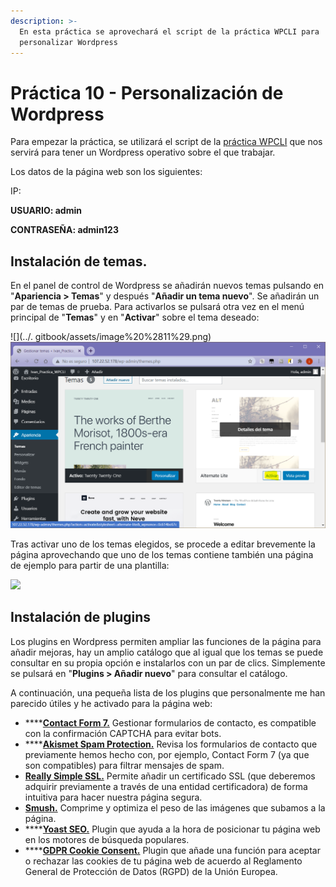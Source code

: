 ```yaml
---
description: >-
  En esta práctica se aprovechará el script de la práctica WPCLI para
  personalizar Wordpress
---
```


# Práctica 10 - Personalización de Wordpress

Para empezar la práctica, se utilizará el script de la [práctica WPCLI](https://github.com/ivanmp-lm/IAW-Practica-WPCLI) que nos servirá para tener un Wordpress operativo sobre el que trabajar.

Los datos de la página web son los siguientes:

IP:

**USUARIO: admin**

**CONTRASEÑA: admin123**

## Instalación de temas.

En el panel de control de Wordpress se añadirán nuevos temas pulsando en "**Apariencia &gt; Temas**" y después "**Añadir un tema nuevo**". Se añadirán un par de temas de prueba. Para activarlos se pulsará otra vez en el menú principal de "**Temas**" y en "**Activar**" sobre el tema deseado:

![](../. gitbook/assets/image%20%2811%29.png)
![](https://raw.githubusercontent.com/ivanmp-lm/IAW/master/.gitbook/assets/image%20(11).png)

Tras activar uno de los temas elegidos, se procede a editar brevemente la página aprovechando que uno de los temas contiene también una página de ejemplo para partir de una plantilla:

![](../.gitbook/assets/image%20%2810%29.png)

## Instalación de plugins

Los plugins en Wordpress permiten ampliar las funciones de la página para añadir mejoras, hay un amplio catálogo que al igual que los temas se puede consultar en su propia opción e instalarlos con un par de clics. Simplemente se pulsará en "**Plugins &gt; Añadir nuevo**" para consultar el catálogo.

A continuación, una pequeña lista de los plugins que personalmente me han parecido útiles y he activado para la página web:

* \*\*\*\*[**Contact Form 7.**](https://contactform7.com/) Gestionar formularios de contacto, es compatible con la confirmación CAPTCHA para evitar bots.
* \*\*\*\*[**Akismet Spam Protection.**](https://akismet.com/) Revisa los formularios de contacto que previamente hemos hecho con, por ejemplo, Contact Form 7 \(ya que son compatibles\) para filtrar mensajes de spam.
* [**Really Simple SSL.**](https://really-simple-ssl.com/) Permite añadir un certificado SSL \(que deberemos adquirir previamente a través de una entidad certificadora\) de forma intuitiva para hacer nuestra página segura.
* [**Smush.**](https://wordpress.org/plugins/wp-smushit/) Comprime y optimiza el peso de las imágenes que subamos a la página.
* \*\*\*\*[**Yoast SEO.**](https://yoast.com/wordpress/plugins/seo/#utm_source=yoast-seo&utm_medium=software&utm_campaign=wordpress-general) Plugin que ayuda a la hora de posicionar tu página web en los motores de búsqueda populares.
* \*\*\*\*[**GDPR Cookie Consent.**](https://www.webtoffee.com/product/gdpr-cookie-consent/) Plugin que añade una función para aceptar o rechazar las cookies de tu página web de acuerdo al Reglamento General de Protección de Datos \(RGPD\) de la Unión Europea.
